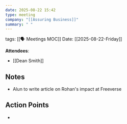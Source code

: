 ```yaml
---
date: 2025-08-22 15:42
type: meeting
company: "[[Assuring Business]]"
summary: " "
---
```

tags: [[🗣️ Meetings MOC]]
Date: [[2025-08-22-Friday]]

**Attendees**: 
- [[Dean Smith]]

## Notes
- Alun to write article on Rohan's impact at Freeverse

## Action Points
- 

